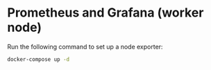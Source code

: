 # Prometheus and Grafana (worker node)

Run the following command to set up a node exporter:
```bash
docker-compose up -d
```
